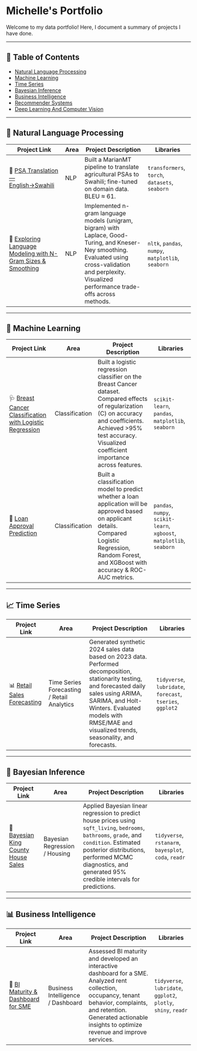 # Michelle's Portfolio
Welcome to my data portfolio! Here, I document a summary of projects I have done.

---
  
## 📑 Table of Contents
- [Natural Language Processing](#-natural-language-processing)
- [Machine Learning](#-machine-learning)
- [Time Series](#-time-series)
- [Bayesian Inference](#-bayesian-inference)
- [Business Intelligence](#-business-intelligence)
- [Recommender Systems](#-recommender-systems)
- [Deep Learning And Computer Vision](#-deep-learning-and-computer-vision)

  
---

## 🧠 Natural Language Processing
| Project Link | Area | Project Description | Libraries |
|--------------|------|----------------------|-----------|
| 🌾 [PSA Translation — English→Swahili](https://github.com/michellekituku/PSA-Translation) | NLP | Built a MarianMT pipeline to translate agricultural PSAs to Swahili; fine-tuned on domain data. BLEU ≈ 61. | `transformers`, `torch`, `datasets`, `seaborn` |
|🔡 [Exploring Language Modeling with N-Gram Sizes & Smoothing](https://github.com/michellekituku/NGram-Language-Modeling) | NLP | Implemented n-gram language models (unigram, bigram) with Laplace, Good-Turing, and Kneser-Ney smoothing. Evaluated using cross-validation and perplexity. Visualized performance trade-offs across methods. | `nltk`, `pandas`, `numpy`, `matplotlib`, `seaborn` |

---

## 🤖 Machine Learning
| Project Link | Area | Project Description | Libraries |
|--------------|------|----------------------|-----------|
| 🩺 [Breast Cancer Classification with Logistic Regression](https://github.com/michellekituku/Breast-Cancer-LogReg) | Classification | Built a logistic regression classifier on the Breast Cancer dataset. Compared effects of regularization (C) on accuracy and coefficients. Achieved >95% test accuracy. Visualized coefficient importance across features. | `scikit-learn`, `pandas`, `matplotlib`, `seaborn` |
| 🏦 [Loan Approval Prediction](https://github.com/michellekituku/Loan-Approval-Prediction) | Classification | Built a classification model to predict whether a loan application will be approved based on applicant details. Compared Logistic Regression, Random Forest, and XGBoost with accuracy & ROC-AUC metrics. | `pandas`, `numpy`, `scikit-learn`, `xgboost`, `matplotlib`, `seaborn` |

---

## 📈 Time Series
| Project Link | Area | Project Description | Libraries |
|--------------|------|----------------------|-----------|
| 📊 [Retail Sales Forecasting](https://github.com/michellekituku/Retail-Sales-Forecasting) | Time Series Forecasting / Retail Analytics | Generated synthetic 2024 sales data based on 2023 data. Performed decomposition, stationarity testing, and forecasted daily sales using ARIMA, SARIMA, and Holt-Winters. Evaluated models with RMSE/MAE and visualized trends, seasonality, and forecasts. | `tidyverse`, `lubridate`, `forecast`, `tseries`, `ggplot2` |

---

## 🤖 Bayesian Inference

| Project Link | Area | Project Description | Libraries |
|--------------|------|-------------------|-----------|
| 🌆 [Bayesian King County House Sales](https://github.com/michellekituku/Bayesian-Inference) | Bayesian Regression / Housing | Applied Bayesian linear regression to predict house prices using `sqft_living`, `bedrooms`, `bathrooms`, `grade`, and `condition`. Estimated posterior distributions, performed MCMC diagnostics, and generated 95% credible intervals for predictions. | `tidyverse`, `rstanarm`, `bayesplot`, `coda`, `readr` |

---

## 📊 Business Intelligence 

| Project Link | Area | Project Description | Libraries |
|--------------|------|-------------------|-----------|
| 🏢 [BI Maturity & Dashboard for SME](https://github.com/yourusername/BI-Maturity-Dashboard-SME) | Business Intelligence / Dashboard | Assessed BI maturity and developed an interactive dashboard for a SME. Analyzed rent collection, occupancy, tenant behavior, complaints, and retention. Generated actionable insights to optimize revenue and improve services. | `tidyverse`, `lubridate`, `ggplot2`, `plotly`, `shiny`, `readr` |
